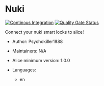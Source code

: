 # Nuki

[![Continous Integration](https://gitlab.com/project-alice-assistant/skills/skill_Nuki/badges/master/pipeline.svg)](https://gitlab.com/project-alice-assistant/skills/skill_Nuki/pipelines/latest) [![Quality Gate Status](https://sonarcloud.io/api/project_badges/measure?project=project-alice-assistant_skill_Nuki&metric=alert_status)](https://sonarcloud.io/dashboard?id=project-alice-assistant_skill_Nuki)

Connect your nuki smart locks to alice!

- Author: Psychokiller1888
- Maintainers: N/A
- Alice minimum version: 1.0.0
- Languages:

  - en
